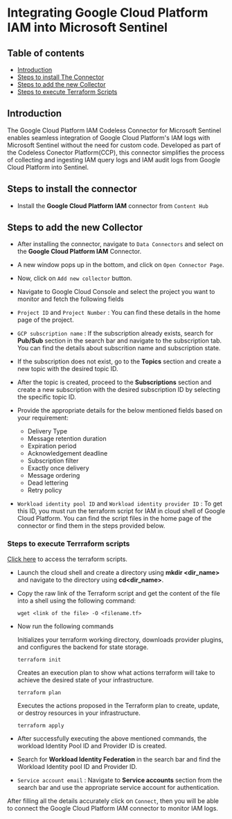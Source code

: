 # Integrating Google Cloud Platform IAM into Microsoft Sentinel
## Table of contents
- [Introduction](#intro)
- [Steps to install The Connector](#step1)
- [Steps to add the new Collector](#step2)
- [Steps to execute Terraform Scripts](#terraform)


<a name="intro">

## Introduction
The Google Cloud Platform IAM Codeless Connector for Microsoft Sentinel enables seamless integration of Google Cloud Platform's IAM logs with Microsoft Sentinel without the need for custom code. Developed as part of the Codeless Conector Platform(CCP), this connector simplifies the process of collecting and ingesting IAM query logs and IAM audit logs from Google Cloud Platform into Sentinel.

<a name="step1">
   
## Steps to install the connector
- Install the **Google Cloud Platform IAM** connector from `Content Hub`

<a name="step2">

## Steps to add the new Collector
- After installing the connector, navigate to `Data Connectors` and select on the **Google Cloud Platform IAM** Connector.

- A new window pops up in the bottom, and click on `Open Connector Page`. 

- Now, click on `Add new collector` button.
- Navigate to Google Cloud Console and select the project you want to monitor and fetch the following fields

- `Project ID` and `Project Number` : You can find these details in the home page of the project.

- `GCP subscription name` : If the subscription already exists, search for **Pub/Sub** section in the search bar and navigate to the subscription tab. You can find the details about subscrition name and subscription state.
- If the subscription does not exist, go to the **Topics** section and create a new topic with the desired topic ID.
- After the topic is created, proceed to the **Subscriptions** section and create a new subscription  with the desired subscription ID by selecting the specific topic ID.
- Provide the appropriate details for the below mentioned fields based on your requirement:
  - Delivery Type
  - Message retention duration
  - Expiration period
  - Acknowledgement deadline
  - Subscription filter
  - Exactly once delivery
  - Message ordering
  - Dead lettering
  - Retry policy


- `Workload identity pool ID` and `Workload identity provider ID` : To get this ID, you must run the terraform script for IAM in cloud shell of Google Cloud Platform. You can find the script files in the home page of the connector or find them in the steps provided below.

<a name="terraform">

### Steps to execute Terrraform scripts
[Click here](https://github.com/v-hkopparala/v-hkopparala/blob/main/CCPIAMLOGS%201.tf) to access the terraform scripts.
- Launch the cloud shell and create a directory using **mkdir <dir_name>** and navigate to the directory using **cd<dir_name>**.
- Copy the raw link of the Terraform script and get the content of the file into a shell using the following command:
   ```
   wget <link of the file> -O <filename.tf>
   ```
- Now run the following commands

   Initializes your terraform working directory, downloads provider plugins, and configures the backend for state storage.
   ```
   terraform init
   ```
   Creates an execution plan to show what actions terraform will take to achieve the desired state of your infrastructure.
   ```
   terraform plan
   ```
   Executes the actions proposed in the Terraform plan to create, update, or destroy resources in your infrastructure.
   ```
   terraform apply
   ```
- After successfully executing the above mentioned commands, the workload Identity Pool ID and Provider ID is created.
- Search for **Workload Identity Federation** in the search bar and find the Workload Identity pool ID and Provider ID.
- `Service account email` : Navigate to **Service accounts** section from the search bar and use the appropriate service account for authentication.

After filling all the details accurately click on `Connect`, then you will be able to connect the Google Cloud Platform IAM connector to monitor IAM logs.
